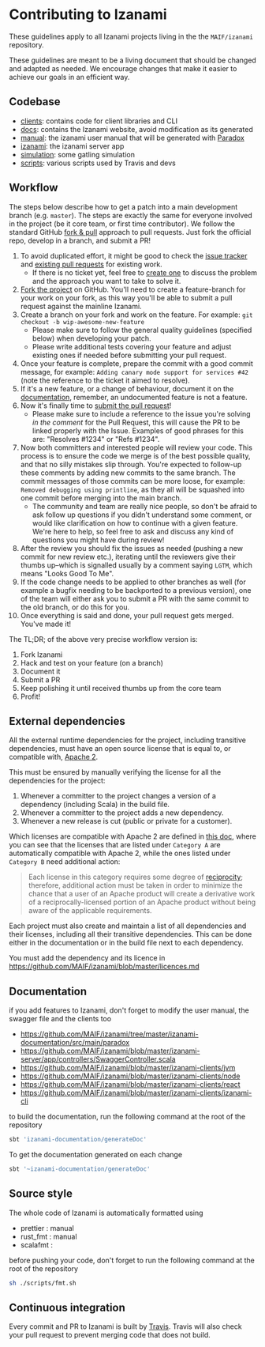 # Contributing to Izanami

These guidelines apply to all Izanami projects living in the the `MAIF/izanami` repository.

These guidelines are meant to be a living document that should be changed and adapted as needed.
We encourage changes that make it easier to achieve our goals in an efficient way.

## Codebase

* [clients](https://github.com/MAIF/izanami/izanami-clients): contains code for client libraries and CLI
* [docs](https://github.com/MAIF/izanami/docs): contains the Izanami website, avoid modification as its generated
* [manual](https://github.com/MAIF/izanami/izanami-documentation): the izanami user manual that will be generated with [Paradox](https://github.com/lightbend/paradox)
* [izanami](https://github.com/MAIF/izanami/izanami-server): the izanami server app
* [simulation](https://github.com/MAIF/izanami/simulation): some gatling simulation 
* [scripts](https://github.com/MAIF/izanami/scripts): various scripts used by Travis and devs

## Workflow

The steps below describe how to get a patch into a main development branch (e.g. `master`). 
The steps are exactly the same for everyone involved in the project (be it core team, or first time contributor).
We follow the standard GitHub [fork & pull](https://help.github.com/articles/using-pull-requests/#fork--pull) approach to pull requests. Just fork the official repo, develop in a branch, and submit a PR!

1. To avoid duplicated effort, it might be good to check the [issue tracker](https://github.com/MAIF/izanami/issues) and [existing pull requests](https://github.com/MAIF/izanami/pulls) for existing work.
   - If there is no ticket yet, feel free to [create one](https://github.com/MAIF/izanami/issues/new) to discuss the problem and the approach you want to take to solve it.
1. [Fork the project](https://github.com/MAIF/izanami#fork-destination-box) on GitHub. You'll need to create a feature-branch for your work on your fork, as this way you'll be able to submit a pull request against the mainline Izanami.
1. Create a branch on your fork and work on the feature. For example: `git checkout -b wip-awesome-new-feature`
   - Please make sure to follow the general quality guidelines (specified below) when developing your patch.
   - Please write additional tests covering your feature and adjust existing ones if needed before submitting your pull request. 
1. Once your feature is complete, prepare the commit with a good commit message, for example: `Adding canary mode support for services #42` (note the reference to the ticket it aimed to resolve).
1. If it's a new feature, or a change of behaviour, document it on the [documentation](https://github.com/MAIF/izanami/tree/master/manual), remember, an undocumented feature is not a feature.
1. Now it's finally time to [submit the pull request](https://help.github.com/articles/using-pull-requests)!
    - Please make sure to include a reference to the issue you're solving *in the comment* for the Pull Request, this will cause the PR to be linked properly with the Issue. Examples of good phrases for this are: "Resolves #1234" or "Refs #1234".
1. Now both committers and interested people will review your code. This process is to ensure the code we merge is of the best possible quality, and that no silly mistakes slip through. You're expected to follow-up these comments by adding new commits to the same branch. The commit messages of those commits can be more loose, for example: `Removed debugging using printline`, as they all will be squashed into one commit before merging into the main branch.
    - The community and team are really nice people, so don't be afraid to ask follow up questions if you didn't understand some comment, or would like clarification on how to continue with a given feature. We're here to help, so feel free to ask and discuss any kind of questions you might have during review!
1. After the review you should fix the issues as needed (pushing a new commit for new review etc.), iterating until the reviewers give their thumbs up–which is signalled usually by a comment saying `LGTM`, which means "Looks Good To Me". 
1. If the code change needs to be applied to other branches as well (for example a bugfix needing to be backported to a previous version), one of the team will either ask you to submit a PR with the same commit to the old branch, or do this for you.
1. Once everything is said and done, your pull request gets merged. You've made it!

The TL;DR; of the above very precise workflow version is:

1. Fork Izanami
2. Hack and test on your feature (on a branch)
3. Document it 
4. Submit a PR
6. Keep polishing it until received thumbs up from the core team
7. Profit!

## External dependencies

All the external runtime dependencies for the project, including transitive dependencies, must have an open source license that is equal to, or compatible with, [Apache 2](http://www.apache.org/licenses/LICENSE-2.0).

This must be ensured by manually verifying the license for all the dependencies for the project:

1. Whenever a committer to the project changes a version of a dependency (including Scala) in the build file.
2. Whenever a committer to the project adds a new dependency.
3. Whenever a new release is cut (public or private for a customer).

Which licenses are compatible with Apache 2 are defined in [this doc](http://www.apache.org/legal/3party.html#category-a), where you can see that the licenses that are listed under ``Category A`` are automatically compatible with Apache 2, while the ones listed under ``Category B`` need additional action:

> Each license in this category requires some degree of [reciprocity](http://www.apache.org/legal/3party.html#define-reciprocal); therefore, additional action must be taken in order to minimize the chance that a user of an Apache product will create a derivative work of a reciprocally-licensed portion of an Apache product without being aware of the applicable requirements.

Each project must also create and maintain a list of all dependencies and their licenses, including all their transitive dependencies. This can be done either in the documentation or in the build file next to each dependency.

You must add the dependency and its licence in https://github.com/MAIF/izanami/blob/master/licences.md

## Documentation

if you add features to Izanami, don't forget to modify the user manual, the swagger file and the clients too

* https://github.com/MAIF/izanami/tree/master/izanami-documentation/src/main/paradox
* https://github.com/MAIF/izanami/blob/master/izanami-server/app/controllers/SwaggerController.scala
* https://github.com/MAIF/izanami/blob/master/izanami-clients/jvm
* https://github.com/MAIF/izanami/blob/master/izanami-clients/node
* https://github.com/MAIF/izanami/blob/master/izanami-clients/react
* https://github.com/MAIF/izanami/blob/master/izanami-clients/izanami-cli

to build the documentation, run the following command at the root of the repository

```sh
sbt 'izanami-documentation/generateDoc' 
```

To get the documentation generated on each change 

```sh
sbt '~izanami-documentation/generateDoc' 
```

## Source style

The whole code of Izanami is automatically formatted using 

* prettier : manual
* rust_fmt : manual
* scalafmt : 

before pushing your code, don't forget to run the following command at the root of the repository

```sh
sh ./scripts/fmt.sh
```

## Continuous integration

Every commit and PR to Izanami is built by [Travis](https://travis-ci.org/MAIF/izanami). Travis will also check your pull request to prevent merging code that does not build.